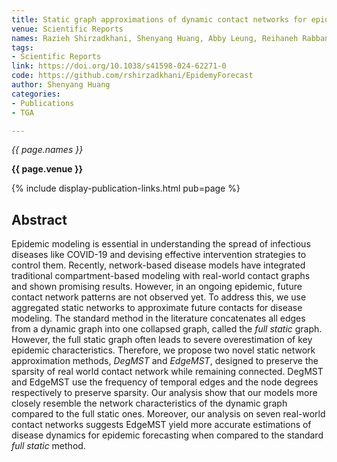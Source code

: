 ```yaml
---
title: Static graph approximations of dynamic contact networks for epidemic forecasting
venue: Scientific Reports
names: Razieh Shirzadkhani, Shenyang Huang, Abby Leung, Reihaneh Rabbany
tags:
- Scientific Reports
link: https://doi.org/10.1038/s41598-024-62271-0
code: https://github.com/rshirzadkhani/EpidemyForecast
author: Shenyang Huang
categories: 
- Publications
- TGA

---
```


*{{ page.names }}*

**{{ page.venue }}**

{% include display-publication-links.html pub=page %}

## Abstract

Epidemic modeling is essential in understanding the spread of infectious diseases like COVID-19 and devising effective intervention strategies to control them. Recently, network-based disease models have integrated traditional compartment-based modeling with real-world contact graphs and shown promising results. However, in an ongoing epidemic, future contact network patterns are not observed yet. To address this, we use aggregated static networks to approximate future contacts for disease modeling. The standard method in the literature concatenates all edges from a dynamic graph into one collapsed graph, called the *full static* graph. However, the full static graph often leads to severe overestimation of key epidemic characteristics. Therefore, we propose two novel static network approximation methods, *DegMST* and *EdgeMST*, designed to preserve the sparsity of real world contact network while remaining connected. DegMST and EdgeMST use the frequency of temporal edges and the node degrees respectively to preserve sparsity. Our analysis show that our models more closely resemble the network characteristics of the dynamic graph compared to the full static ones. Moreover, our analysis on seven real-world contact networks suggests EdgeMST yield more accurate estimations of disease dynamics for epidemic forecasting when compared to the standard *full static* method.
